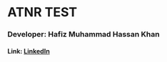 # ATNR TEST
### Developer: Hafiz Muhammad Hassan Khan
#### Link: <a href="https://linkedin.com/in/khan-hassan-m">LinkedIn</a>